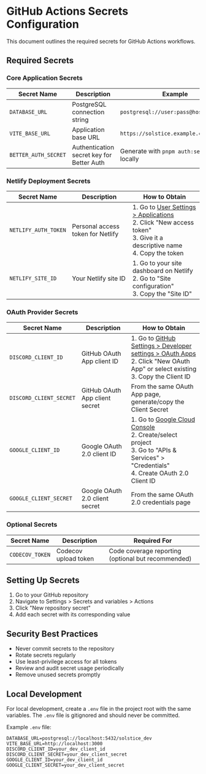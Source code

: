 # GitHub Actions Secrets Configuration

This document outlines the required secrets for GitHub Actions workflows.

## Required Secrets

### Core Application Secrets

| Secret Name          | Description                               | Example                                  |
| -------------------- | ----------------------------------------- | ---------------------------------------- |
| `DATABASE_URL`       | PostgreSQL connection string              | `postgresql://user:pass@host:5432/db`    |
| `VITE_BASE_URL`      | Application base URL                      | `https://solstice.example.com`           |
| `BETTER_AUTH_SECRET` | Authentication secret key for Better Auth | Generate with `pnpm auth:secret` locally |

### Netlify Deployment Secrets

| Secret Name          | Description                       | How to Obtain                                                                                                                                                           |
| -------------------- | --------------------------------- | ----------------------------------------------------------------------------------------------------------------------------------------------------------------------- |
| `NETLIFY_AUTH_TOKEN` | Personal access token for Netlify | 1. Go to [User Settings > Applications](https://app.netlify.com/user/applications)<br>2. Click "New access token"<br>3. Give it a descriptive name<br>4. Copy the token |
| `NETLIFY_SITE_ID`    | Your Netlify site ID              | 1. Go to your site dashboard on Netlify<br>2. Go to "Site configuration"<br>3. Copy the "Site ID"                                                                       |

### OAuth Provider Secrets

| Secret Name             | Description                    | How to Obtain                                                                                                                                                                 |
| ----------------------- | ------------------------------ | ----------------------------------------------------------------------------------------------------------------------------------------------------------------------------- |
| `DISCORD_CLIENT_ID`     | GitHub OAuth App client ID     | 1. Go to [GitHub Settings > Developer settings > OAuth Apps](https://github.com/settings/developers)<br>2. Click "New OAuth App" or select existing<br>3. Copy the Client ID  |
| `DISCORD_CLIENT_SECRET` | GitHub OAuth App client secret | From the same OAuth App page, generate/copy the Client Secret                                                                                                                 |
| `GOOGLE_CLIENT_ID`      | Google OAuth 2.0 client ID     | 1. Go to [Google Cloud Console](https://console.cloud.google.com/)<br>2. Create/select project<br>3. Go to "APIs & Services" > "Credentials"<br>4. Create OAuth 2.0 Client ID |
| `GOOGLE_CLIENT_SECRET`  | Google OAuth 2.0 client secret | From the same OAuth 2.0 credentials page                                                                                                                                      |

### Optional Secrets

| Secret Name     | Description          | Required For                                       |
| --------------- | -------------------- | -------------------------------------------------- |
| `CODECOV_TOKEN` | Codecov upload token | Code coverage reporting (optional but recommended) |

## Setting Up Secrets

1. Go to your GitHub repository
2. Navigate to Settings > Secrets and variables > Actions
3. Click "New repository secret"
4. Add each secret with its corresponding value

## Security Best Practices

- Never commit secrets to the repository
- Rotate secrets regularly
- Use least-privilege access for all tokens
- Review and audit secret usage periodically
- Remove unused secrets promptly

## Local Development

For local development, create a `.env` file in the project root with the same variables. The `.env` file is gitignored and should never be committed.

Example `.env` file:

```env
DATABASE_URL=postgresql://localhost:5432/solstice_dev
VITE_BASE_URL=http://localhost:3000
DISCORD_CLIENT_ID=your_dev_client_id
DISCORD_CLIENT_SECRET=your_dev_client_secret
GOOGLE_CLIENT_ID=your_dev_client_id
GOOGLE_CLIENT_SECRET=your_dev_client_secret
```
